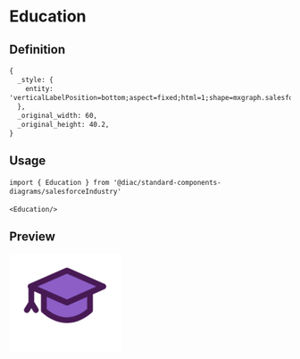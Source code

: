 # Education

## Definition

```
{
  _style: { 
    entity: 'verticalLabelPosition=bottom;aspect=fixed;html=1;shape=mxgraph.salesforce.education;',
  },
  _original_width: 60,
  _original_height: 40.2,
}
```

## Usage

```
import { Education } from '@diac/standard-components-diagrams/salesforceIndustry'

<Education/>
```

## Preview

<img src="./education.png" width="200"/>
